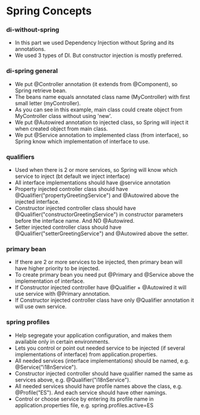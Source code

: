 # Spring Concepts

### di-without-spring
* In this part we used Dependency Injection without Spring and its annotations.
* We used 3 types of DI. But constructor injection is mostly preferred.

### di-spring general
* We put @Controller annotation (it extends from @Component), so Spring retrieve bean. 
* The beans name equals annotated class name (MyController) with first small letter (myController). 
* As you can see in this example, main class could create object from MyController class without using 'new'.
* We put @Autowired annotation to injected class, so Spring will inject it when created object from main class.
* We put @Service annotation to implemented class (from interface), so Spring know which implementation of interface to use.

### qualifiers
* Used when there is 2 or more services, so Spring will know which service to inject (bt default we inject interface)
* All interface implementations should have @service annotation
* Property injected controller class should have @Qualifier("propertyGreetingService") and @Autowired above the injected interface.
* Constructor injected controller class should have @Qualifier("constructorGreetingService") in constructor parameters before the interface name. And NO @Autowired.
* Setter injected controller class should have @Qualifier("setterGreetingService") and @Autowired above the setter.

### primary bean
* If there are 2 or more services to be injected, then primary bean will have higher priority to be injected.
* To create primary bean you need put @Primary and @Service above the implementation of interface.
* If Constructor injected controller have @Qualifier + @Autowired it will use service with @Primary annotation.
* If Constructor injected controller class have only @Qualifier annotation it will use own service.

### spring profiles
* Help segregate your application configuration, and makes them available only in certain environments.
* Lets you control or point out needed service to be injected (if several implementations of interface) from application.properties.
* All needed services (interface implementations) should be named, e.g. @Service("i18nService").
* Constructor injected controller should have qualifier named the same as services above, e.g. @Qualifier("i18nService").
* All needed services should have profile names above the class, e.g. @Profile("ES"). And each service should have other namings.
* Control or choose service by entering its profile name in application.properties file, e.g. spring.profiles.active=ES
 